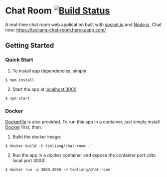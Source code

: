 # Chat Room [![Build Status](https://travis-ci.org/tsoliangwu0130/chat-room.svg?branch=master)](https://travis-ci.org/tsoliangwu0130/chat-room)

A real-time chat room web application built with [socket.io](https://socket.io/) and [Node.js](https://nodejs.org/en/). Chat now: https://tsoliang-chat-room.herokuapp.com/

## Getting Started

### Quick Start

1. To install app dependencies, simply:

```
$ npm install
```

2. Start the app at [localhost:3000](http://localhost:3000):

```
$ npm start
```

### Docker

[Dockerfile](Dockerfile) is also provided. To run this app in a container, just simply install [Docker](https://www.docker.com/) first, then:

1. Build the docker image:

```
$ docker build -t tsoliang/chat-room .`
```

2. Run the app in a docker container and expose the container port cdto local port 3000:

```
$ docker run -p 3000:3000 -d tsoliang/chat-room`
```

